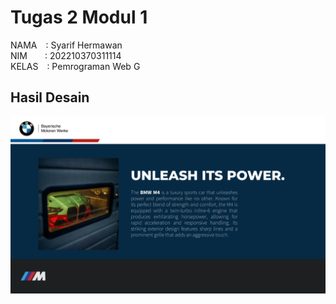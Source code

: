 # Tugas 2 Modul 1

NAMA&emsp;: Syarif Hermawan<br/>
NIM&emsp;&emsp;: 202210370311114<br/>
KELAS&emsp;: Pemrograman Web G<br/> 

## Hasil Desain
![Hasil desain](./result.png)
